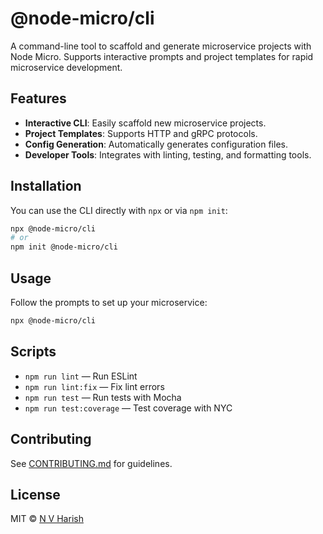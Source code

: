 # @node-micro/cli

A command-line tool to scaffold and generate microservice projects with Node Micro. Supports interactive prompts and project templates for rapid microservice development.

## Features

- **Interactive CLI**: Easily scaffold new microservice projects.
- **Project Templates**: Supports HTTP and gRPC protocols.
- **Config Generation**: Automatically generates configuration files.
- **Developer Tools**: Integrates with linting, testing, and formatting tools.

## Installation

You can use the CLI directly with `npx` or via `npm init`:

```sh
npx @node-micro/cli
# or
npm init @node-micro/cli
```

## Usage

Follow the prompts to set up your microservice:

```sh
npx @node-micro/cli
```

## Scripts

- `npm run lint` — Run ESLint
- `npm run lint:fix` — Fix lint errors
- `npm run test` — Run tests with Mocha
- `npm run test:coverage` — Test coverage with NYC

## Contributing

See [CONTRIBUTING.md](../../.github/CONTRIBUTING.md) for guidelines.

## License

MIT © [N V Harish](https://github.com/nvharish/node-micro)